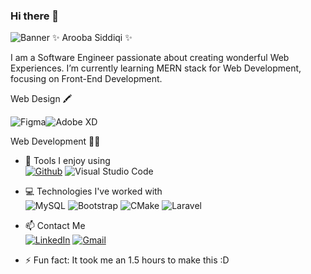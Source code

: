 ### Hi there 👋
![Banner](https://ibb.co/cLVzc63)
✨ Arooba Siddiqi ✨ 

I am a Software Engineer passionate about creating wonderful Web Experiences. I’m currently learning MERN stack for Web Development, focusing on Front-End Development.

Web Design 🖍

![Figma](https://img.shields.io/badge/Figma-F24E1E?style=for-the-badge&logo=figma&logoColor)<space>![Adobe XD](https://img.shields.io/badge/Adobe%20XD-470137?style=for-the-badge&logo=Adobe%20XD&logoColor=#FF61F6)


Web Development 👩‍💻 

- 🔧 Tools I enjoy using\
     [![Github](https://img.shields.io/badge/GitHub-100000?style=for-the-badge&logo=github&logoColor=white)](https://github.com/AroobaSiddiqi)   ![Visual Studio Code](https://img.shields.io/badge/Visual_Studio_Code-0078D4?style=for-the-badge&logo=visual%20studio%20code&logoColor=white)
     
- 💻 Technologies I've worked with\
     ![MySQL](https://img.shields.io/badge/MySQL-005C84?style=for-the-badge&logo=mysql&logoColor=white)   ![Bootstrap](https://img.shields.io/badge/Bootstrap-563D7C?style=for-the-badge&logo=bootstrap&logoColor=white)   ![CMake](https://img.shields.io/badge/CMake-064F8C?style=for-the-badge&logo=cmake&logoColor=white)   ![Laravel](https://img.shields.io/badge/Laravel-FF2D20?style=for-the-badge&logo=laravel&logoColor=white)
     
- 📫 Contact Me\
     [![LinkedIn](https://img.shields.io/badge/LinkedIn-0077B5?style=for-the-badge&logo=linkedin&logoColor=white)](https://www.linkedin.com/in/arooba-siddiqi/) [![Gmail](https://img.shields.io/badge/Gmail-D14836?style=for-the-badge&logo=gmail&logoColor=white)](mailto:aroobasiddiqi01@gmail.com)
     
- ⚡ Fun fact: It took me an 1.5 hours to make this :D

